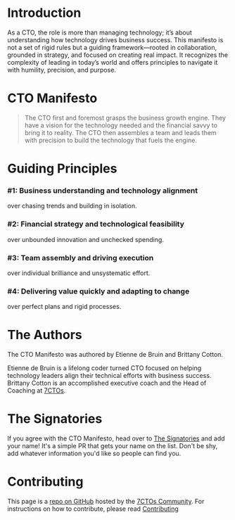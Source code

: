 # Introduction

As a CTO, the role is more than managing technology; it’s about understanding how technology drives business success. This manifesto is not a set of rigid rules but a guiding framework—rooted in collaboration, grounded in strategy, and focused on creating real impact. It recognizes the complexity of leading in today’s world and offers principles to navigate it with humility, precision, and purpose.

# CTO Manifesto

> The CTO first and foremost grasps the business growth engine. They have a vision for the technology needed and the financial savvy to bring it to reality. The CTO then assembles a team and leads them with precision to build the technology that fuels the engine.

# Guiding Principles

### #1: Business understanding and technology alignment 
over chasing trends and building in isolation.

### #2: Financial strategy and technological feasibility 
over unbounded innovation and unchecked spending.

### #3: Team assembly and driving execution 
over individual brilliance and unsystematic effort.

### #4: Delivering value quickly and adapting to change 
over perfect plans and rigid processes.

# The Authors

The CTO Manifesto was authored by Etienne de Bruin and Brittany Cotton. 

Etienne de Bruin is a lifelong coder turned CTO focused on helping technology leaders align their technical efforts with business success. Brittany Cotton is an accomplished executive coach and the Head of Coaching at [7CTOs](https://7ctos.com).

# The Signatories

If you agree with the CTO Manifesto, head over to [The Signatories](/docs/SIGNATORIES.md) and add your name! It's a simple PR that gets your name on the list. Don't be shy, add whatever information you'd like so people can find you.

# Contributing

This page is a [repo on GitHub](https://github.com/7ctos/7ctos.github.io/tree/main) hosted by the [7CTOs Community](https://7ctos.com/). For instructions on how to contribute, please read [Contributing](/docs/CONTRIBUTING.md)
